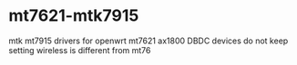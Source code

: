 # mt7621-mtk7915
mtk mt7915 drivers for openwrt mt7621 ax1800 DBDC devices
do not keep setting wireless is different from mt76
